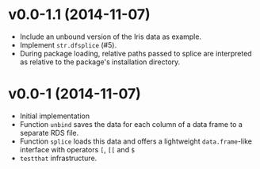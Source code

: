 v0.0-1.1 (2014-11-07)
===

* Include an unbound version of the Iris data as example.
* Implement `str.dfsplice` (#5).
* During package loading, relative paths passed to splice are interpreted as relative to the package's installation directory.

v0.0-1 (2014-11-07)
===

* Initial implementation
* Function `unbind` saves the data for each column of a data frame to a
  separate RDS file.
* Function `splice` loads this data and offers a lightweight `data.frame`-like
  interface with operators `[`, `[[` and `$`
* `testthat` infrastructure.
